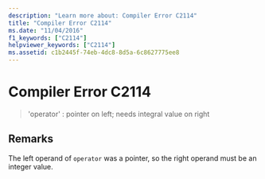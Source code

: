 ```yaml
---
description: "Learn more about: Compiler Error C2114"
title: "Compiler Error C2114"
ms.date: "11/04/2016"
f1_keywords: ["C2114"]
helpviewer_keywords: ["C2114"]
ms.assetid: c1b2445f-74eb-4dc8-8d5a-6c8627775ee8
---
```

# Compiler Error C2114

> 'operator' : pointer on left; needs integral value on right

## Remarks

The left operand of `operator` was a pointer, so the right operand must be an integer value.

